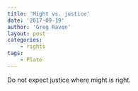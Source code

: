 ```yaml
---
title: 'Might vs. justice'
date: '2017-09-19'
author: 'Greg Raven'
layout: post
categories:
    - rights
tags:
    - Plato
---
```


Do not expect justice where might is right.
